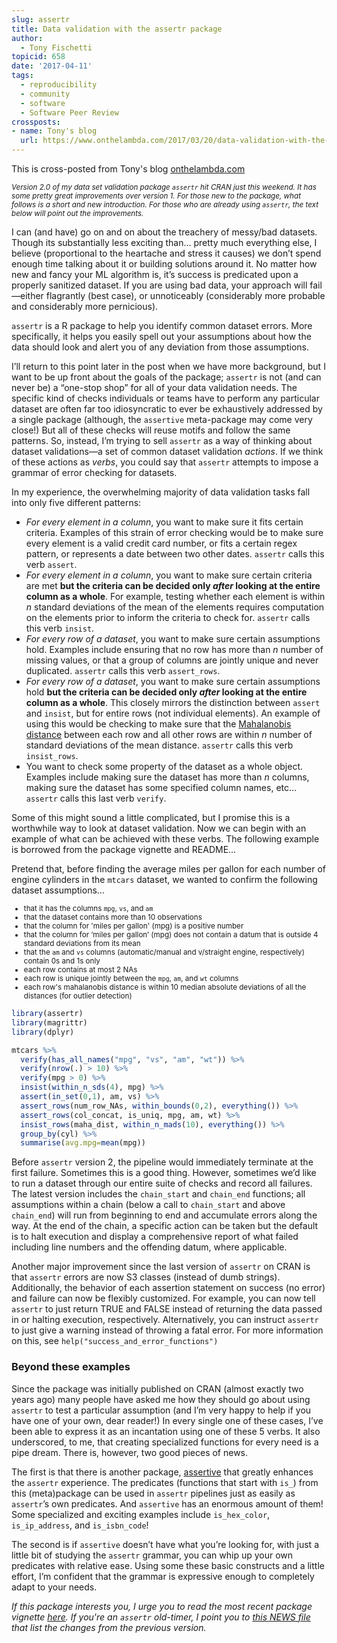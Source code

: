 ```yaml
---
slug: assertr
title: Data validation with the assertr package
author:
  - Tony Fischetti
topicid: 658
date: '2017-04-11'
tags:
  - reproducibility
  - community
  - software
  - Software Peer Review
crossposts:
- name: Tony's blog
  url: https://www.onthelambda.com/2017/03/20/data-validation-with-the-assertr-package/
---
```


<div class="alert alert-info" role="alert">
This is cross-posted from Tony's blog <a href="https://www.onthelambda.com/2017/03/20/data-validation-with-the-assertr-package/" target="_blank">onthelambda.com</a>
</div>

<small>*Version 2.0 of my data set validation package `assertr` hit CRAN just this weekend. It has some pretty great improvements over version 1. For those new to the package, what follows is a short and new introduction. For those who are already using `assertr`, the text below will point out the improvements.*</small>

I can (and have) go on and on about the treachery of messy/bad datasets. Though its substantially less exciting than… pretty much everything else, I believe (proportional to the heartache and stress it causes) we don’t spend enough time talking about it or building solutions around it. No matter how new and fancy your ML algorithm is, it’s success is predicated upon a properly sanitized dataset. If you are using bad data, your approach will fail—either flagrantly (best case), or unnoticeably (considerably more probable and considerably more pernicious).

`assertr` is a R package to help you identify common dataset errors. More specifically, it helps you easily spell out your assumptions about how the data should look and alert you of any deviation from those assumptions.

I’ll return to this point later in the post when we have more background, but I want to be up front about the goals of the package; `assertr` is not (and can never be) a “one-stop shop” for all of your data validation needs. The specific kind of checks individuals or teams have to perform any particular dataset are often far too idiosyncratic to ever be exhaustively addressed by a single package (although, the `assertive` meta-package may come very close!) But all of these checks will reuse motifs and follow the same patterns. So, instead, I’m trying to sell `assertr` as a way of thinking about dataset validations—a set of common dataset validation *actions*. If we think of these actions as *verbs*, you could say that `assertr` attempts to impose a grammar of error checking for datasets.

In my experience, the overwhelming majority of data validation tasks fall into only five different patterns:

  * *For every element in a column*, you want to make sure it fits certain criteria. Examples of this strain of error checking would be to make sure every element is a valid credit card number, or fits a certain regex pattern, or represents a date between two other dates. `assertr` calls this verb `assert`.
  * *For every element in a column*, you want to make sure certain criteria are met **but the criteria can be decided only *after* looking at the entire column as a whole**. For example, testing whether each element is within *n* standard deviations of the mean of the elements requires computation on the elements prior to inform the criteria to check for. `assertr` calls this verb `insist`.
  * *For every row of a dataset*, you want to make sure certain assumptions hold. Examples include ensuring that no row has more than *n* number of missing values, or that a group of columns are jointly unique and never duplicated. `assertr` calls this verb `assert_rows`.
  * *For every row of a dataset*, you want to make sure certain assumptions hold **but the criteria can be decided only *after* looking at the entire column as a whole**. This closely mirrors the distinction between `assert` and `insist`, but for entire rows (not individual elements). An example of using this would be checking to make sure that the [Mahalanobis distance](https://en.wikipedia.org/wiki/Mahalanobis_distance) between each row and all other rows are within *n* number of standard deviations of the mean distance. `assertr` calls this verb `insist_rows`.
  * You want to check some property of the dataset as a whole object. Examples include making sure the dataset has more than *n* columns, making sure the dataset has some specified column names, etc… `assertr` calls this last verb `verify`.

Some of this might sound a little complicated, but I promise this is a worthwhile way to look at dataset validation. Now we can begin with an example of what can be achieved with these verbs. The following example is borrowed from the package vignette and README…

Pretend that, before finding the average miles per gallon for each number of engine cylinders in the `mtcars` dataset, we wanted to confirm the following dataset assumptions…
<small>

  * that it has the columns `mpg`, `vs`, and `am`
  * that the dataset contains more than 10 observations
  * that the column for 'miles per gallon' (mpg) is a positive number
  * that the column for ‘miles per gallon’ (mpg) does not contain a datum that is outside 4 standard deviations from its mean
  * that the `am` and `vs` columns (automatic/manual and v/straight engine, respectively) contain 0s and 1s only
  * each row contains at most 2 NAs
  * each row is unique jointly between the `mpg`, `am`, and `wt` columns
  * each row's mahalanobis distance is within 10 median absolute deviations of all the distances (for outlier detection)

</small>

```r
library(assertr)
library(magrittr)
library(dplyr)

mtcars %>%
  verify(has_all_names("mpg", "vs", "am", "wt")) %>%
  verify(nrow(.) > 10) %>%
  verify(mpg > 0) %>%
  insist(within_n_sds(4), mpg) %>%
  assert(in_set(0,1), am, vs) %>%
  assert_rows(num_row_NAs, within_bounds(0,2), everything()) %>%
  assert_rows(col_concat, is_uniq, mpg, am, wt) %>%
  insist_rows(maha_dist, within_n_mads(10), everything()) %>%
  group_by(cyl) %>%
  summarise(avg.mpg=mean(mpg))
```

Before `assertr` version 2, the pipeline would immediately terminate at the first failure. Sometimes this is a good thing. However, sometimes we’d like to run a dataset through our entire suite of checks and record all failures. The latest version includes the `chain_start` and `chain_end` functions; all assumptions within a chain (below a call to `chain_start` and above `chain_end`) will run from beginning to end and accumulate errors along the way. At the end of the chain, a specific action can be taken but the default is to halt execution and display a comprehensive report of what failed including line numbers and the offending datum, where applicable.

Another major improvement since the last version of `assertr` on CRAN is that `assertr` errors are now S3 classes (instead of dumb strings). Additionally, the behavior of each assertion statement on success (no error) and failure can now be flexibly customized. For example, you can now tell `assertr` to just return TRUE and FALSE instead of returning the data passed in or halting execution, respectively. Alternatively, you can instruct `assertr` to just give a warning instead of throwing a fatal error. For more information on this, see `help("success_and_error_functions")`

### Beyond these examples
Since the package was initially published on CRAN (almost exactly two years ago) many people have asked me how they should go about using `assertr` to test a particular assumption (and I’m very happy to help if you have one of your own, dear reader!) In every single one of these cases, I’ve been able to express it as an incantation using one of these 5 verbs. It also underscored, to me, that creating specialized functions for every need is a pipe dream. There is, however, two good pieces of news.

The first is that there is another package, [assertive](https://CRAN.R-project.org/package=assertive) that greatly enhances the `assertr` experience. The predicates (functions that start with `is_`) from this (meta)package can be used in `assertr` pipelines just as easily as `assertr`’s own predicates. And `assertive` has an enormous amount of them! Some specialized and exciting examples include `is_hex_color`, `is_ip_address`, and `is_isbn_code`!

The second is if `assertive` doesn’t have what you’re looking for, with just a little bit of studying the `assertr` grammar, you can whip up your own predicates with relative ease. Using some these basic constructs and a little effort, I’m confident that the grammar is expressive enough to completely adapt to your needs.

*If this package interests you, I urge you to read the most recent package vignette [here](https://cran.rstudio.com/web/packages/assertr/vignettes/assertr.html). If you're an `assertr` old-timer, I point you to [this NEWS file](https://cran.rstudio.com/web/packages/assertr/NEWS) that list the changes from the previous version.*

